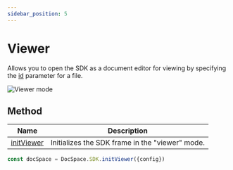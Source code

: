 ```yaml
---
sidebar_position: 5
---
```


# Viewer

Allows you to open the SDK as a document editor for viewing by specifying the [id](../config.md#id) parameter for a file.

![Viewer mode](/assets/images/docspace/viewer-mode.png)

## Method

| Name                                            | Description                                     |
| ----------------------------------------------- | ----------------------------------------------- |
| [initViewer](../methods.md#initviewer) | Initializes the SDK frame in the "viewer" mode. |

``` ts
const docSpace = DocSpace.SDK.initViewer({config})
```
